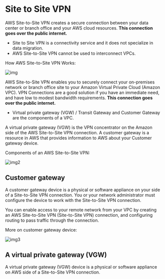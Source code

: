 # Site to Site VPN

AWS Site-to-Site VPN creates a secure connection between your data center or branch office and your AWS cloud resources. **This connection goes over the public internet.**

- Site to Site VPN is a connectivity service and it does not specialize in data migration.
- AWS Site-to-Site VPN cannot be used to interconnect VPCs.

How AWS Site-to-Site VPN Works:

![img](https://d1.awsstatic.com/diagrams/product-page-diagram_Accelerated-Site-to-Site-VPN_How-it-Works@2x.89c94ea4b307abe21f82d9fd453fe3c72cacb2a3.png)

AWS Site-to-Site VPN enables you to securely connect your on-premises network or branch office site to your Amazon Virtual Private Cloud (Amazon VPC). VPN Connections are a good solution if you have an immediate need, and have low to modest bandwidth requirements. **This connection goes over the public internet.**

- Virtual private gateway (VGW) / Transit Gateway and Customer Gateway are the components of a VPC.

A virtual private gateway (VGW) is the VPN concentrator on the Amazon side of the AWS Site-to-Site VPN connection. A customer gateway is a resource in AWS that provides information to AWS about your Customer gateway device.

Components of an AWS Site-to-Site VPN:

![img2](https://assets-pt.media.datacumulus.com/aws-clf-pt/assets/pt3-q11-i1.jpg)

## Customer gateway

A customer gateway device is a physical or software appliance on your side of a Site-to-Site VPN connection. You or your network administrator must configure the device to work with the Site-to-Site VPN connection.

You can enable access to your remote network from your VPC by creating an AWS Site-to-Site VPN (Site-to-Site VPN) connection, and configuring routing to pass traffic through the connection.

More on customer gateway device:

![img3](https://assets-pt.media.datacumulus.com/aws-clf-pt/assets/pt5-q41-i1.jpg)

## A virtual private gateway (VGW)

A virtual private gateway (VGW) device is a physical or software appliance on AWS side of a Site-to-Site VPN connection.

